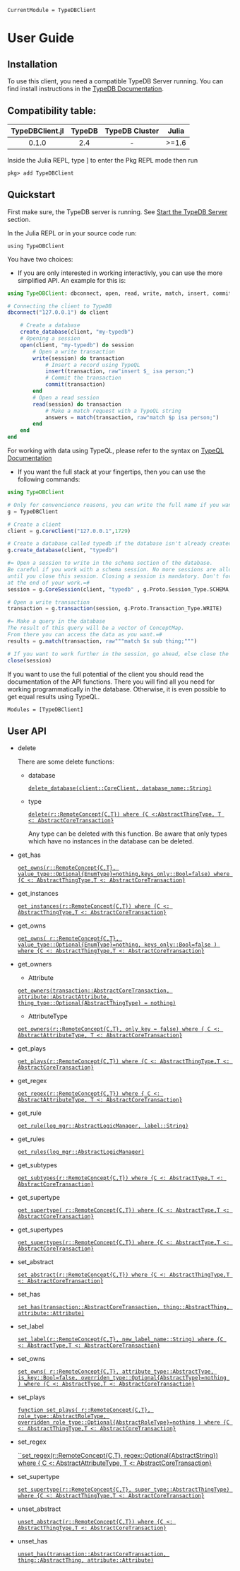 ```@meta
CurrentModule = TypeDBClient
```
# User Guide

## Installation

To use this client, you need a compatible TypeDB Server running.
You can find install instructions in the [TypeDB Documentation](https://docs.vaticle.com/docs/running-typedb/install-and-run).

## Compatibility table:

| TypeDBClient.jl | TypeDB | TypeDB Cluster | Julia |
|:--------------:|:-----------:|:------------:|:------------:|
| 0.1.0 | 2.4      |     -     | >=1.6

Inside the Julia REPL, type ] to enter the Pkg REPL mode then run

`pkg> add TypeDBClient`

## Quickstart

First make sure, the TypeDB server is running.
See [Start the TypeDB Server](https://docs.vaticle.com/docs/running-typedb/install-and-run#start-the-typedb-server) section.

In the Julia REPL or in your source code run:

`using TypeDBClient`

You have two choices:

* If you are only interested in working interactivly, you can use the more simplified API. An example for this is:
```julia
using TypeDBClient: dbconnect, open, read, write, match, insert, commit, create_database

# Connecting the client to TypeDB
dbconnect("127.0.0.1") do client

    # Create a database
    create_database(client, "my-typedb")
    # Opening a session
    open(client, "my-typedb") do session
        # Open a write transaction
        write(session) do transaction
            # Insert a record using TypeQL
            insert(transaction, raw"insert $_ isa person;")
            # Commit the transaction
            commit(transaction)
        end
        # Open a read session
        read(session) do transaction
            # Make a match request with a TypeQL string
            answers = match(transaction, raw"match $p isa person;")
        end
    end
end
```

For working with data using TypeQL, please refer to the syntax on [TypeQL Documentation](https://docs.vaticle.com/docs/query/overview)

* If you want the full stack at your fingertips, then you can use the following commands:

```julia
using TypeDBClient

# Only for convencience reasons, you can write the full name if you want
g = TypeDBClient

# Create a client
client = g.CoreClient("127.0.0.1",1729)

# Create a database called typedb if the database isn't already created by you previously.
g.create_database(client, "typedb")

#= Open a session to write in the schema section of the database.
Be careful if you work with a schema session. No more sessions are allowed
until you close this session. Closing a session is mandatory. Don't forget this
at the end of your work.=#
session = g.CoreSession(client, "typedb" , g.Proto.Session_Type.SCHEMA, request_timeout=Inf)

# Open a write transaction
transaction = g.transaction(session, g.Proto.Transaction_Type.WRITE)

#= Make a query in the database
The result of this query will be a vector of ConceptMap.
From there you can access the data as you want.=#
results = g.match(transaction, raw"""match $x sub thing;""")

# If you want to work further in the session, go ahead, else close the session.
close(session)
```
If you want to use the full potential of the client you should read the documentation
of the API functions. There you will find all you need for working programmatically in the database.
Otherwise, it is even possible to get equal results using TypeQL.

```@autodocs
Modules = [TypeDBClient]
```

## User API

* delete

    There are some delete functions:
  * database

    [`delete_database(client::CoreClient, database_name::String)`](@ref)

  * type

    [`delete(r::RemoteConcept{C,T}) where {C <:AbstractThingType, T <: AbstractCoreTransaction}`](@ref)

    Any type can be deleted with this function. Be aware that only types which have no instances
    in the database can be deleted.


* get_has

    [`get_owns(r::RemoteConcept{C,T}, value_type::Optional{EnumType}=nothing,keys_only::Bool=false) where {C <: AbstractThingType,T <: AbstractCoreTransaction}`](@ref)


* get_instances

    [`get_instances(r::RemoteConcept{C,T}) where
        {C <: AbstractThingType,T <: AbstractCoreTransaction}`](@ref)

* get_owns

    [`get_owns(
        r::RemoteConcept{C,T},
        value_type::Optional{EnumType}=nothing,
        keys_only::Bool=false
    ) where {C <: AbstractThingType,T <: AbstractCoreTransaction}`](@ref)


* get_owners

    * Attribute

    [`get_owners(transaction::AbstractCoreTransaction,
        attribute::AbstractAttribute,
        thing_type::Optional{AbstractThingType} = nothing)`](@ref)

    * AttributeType

    [`get_owners(r::RemoteConcept{C,T}, only_key = false) where {
        C <: AbstractAttributeType, T <: AbstractCoreTransaction}`](@ref)


* get_plays

    [`get_plays(r::RemoteConcept{C,T}) where
        {C <: AbstractThingType,T <: AbstractCoreTransaction}`](@ref)


* get_regex

    [`get_regex(r::RemoteConcept{C,T}) where {
    C <: AbstractAttributeType, T <: AbstractCoreTransaction}`](@ref)


* get_rule

    [`get_rule(log_mgr::AbstractLogicManager, label::String)`](@ref)


* get_rules

    [`get_rules(log_mgr::AbstractLogicManager)`](@ref)


* get_subtypes

    [`get_subtypes(r::RemoteConcept{C,T}) where
    {C <: AbstractType,T <: AbstractCoreTransaction}`](@ref)

* get_supertype

    [`get_supertype(
    r::RemoteConcept{C,T}) where {C <: AbstractType,T <: AbstractCoreTransaction}`](@ref)

* get_supertypes

    [`get_supertypes(r::RemoteConcept{C,T}) where
    {C <: AbstractType,T <: AbstractCoreTransaction}`](@ref)

* set_abstract

    [`set_abstract(r::RemoteConcept{C,T}) where
    {C <: AbstractThingType,T <: AbstractCoreTransaction}`](@ref)

* set_has

    [`set_has(transaction::AbstractCoreTransaction, thing::AbstractThing, attribute::Attribute)`](@ref)

* set_label

    [`set_label(r::RemoteConcept{C,T}, new_label_name::String) where
    {C <: AbstractType,T <: AbstractCoreTransaction}`](@ref)

* set_owns

    [`set_owns(
        r::RemoteConcept{C,T},
        attribute_type::AbstractType,
        is_key::Bool=false,
        overriden_type::Optional{AbstractType}=nothing
    ) where {C <: AbstractType,T <: AbstractCoreTransaction}`](@ref)

* set_plays

    [`function set_plays(
        r::RemoteConcept{C,T},
        role_type::AbstractRoleType,
        overridden_role_type::Optional{AbstractRoleType}=nothing
    ) where {C <: AbstractThingType,T <: AbstractCoreTransaction}`](@ref)

* set_regex

    [``set_regex(r::RemoteConcept{C,T}, regex::Optional{AbstractString}) where {
    C <: AbstractAttributeType, T <: AbstractCoreTransaction}](@ref)

* set_supertype

    [`set_supertype(r::RemoteConcept{C,T},
                            super_type::AbstractThingType) where
                            {C <: AbstractThingType,T <: AbstractCoreTransaction}`](@ref)

* unset_abstract

    [`unset_abstract(r::RemoteConcept{C,T}) where
    {C <: AbstractThingType,T <: AbstractCoreTransaction}`](@ref)

* unset_has

    [`unset_has(transaction::AbstractCoreTransaction, thing::AbstractThing, attribute::Attribute)`](@ref)

